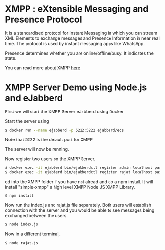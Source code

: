 # XMPP : eXtensible Messaging and Presence Protocol

It is a standardised protocol for Instant Messaging in which you can stream XML Elements to exchange messages and Presence Information in near real time. The protocol is used by instant messaging apps like WhatsApp.

Presence determines whether you are online/offline/busy. It indicates the state.

You can read more about XMPP [here]

# XMPP Server Demo using Node.js and eJabberd

First we will start the XMPP Server eJabberd using Docker

Start the server using 

```sh
$ docker run --name ejabberd -p 5222:5222 ejabberd/ecs
```

Note that 5222 is the default port for XMPP 

The server will now be running.

Now register two users on the XMPP Server.

```sh
$ docker exec -it ejabberd bin/ejabberdctl register admin localhost password
$ docker exec -it ejabberd bin/ejabberdctl register rajat localhost password
```

cd into the XMPP folder if you have not alread and do a npm install. It will install "simple-xmpp" a high level
XMPP Node JS XMPP Library.

```sh
$ npm install
```
Now run the index.js and rajat.js file separately. Both users will establish connection with the server and
you would be able to see messages being exchanged between the users.

```sh
$ node index.js
```

Now in a different terminal, 

```sh
$ node rajat.js
```

[here]: <https://xmpp.org/about/technology-overview.html>
